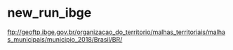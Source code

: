 # new_run_ibge
ftp://geoftp.ibge.gov.br/organizacao_do_territorio/malhas_territoriais/malhas_municipais/municipio_2018/Brasil/BR/
